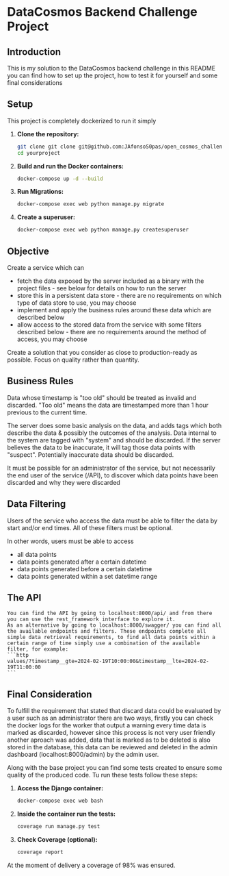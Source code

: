 # DataCosmos Backend Challenge Project

## Introduction

This is my solution to the DataCosmos backend challenge in this README you can find how to set up the project, how to test it for yourself and some final considerations

## Setup

This project is completely dockerized to run it simply
1. **Clone the repository:**

   ```bash
   git clone git clone git@github.com:JAfonsoS0pas/open_cosmos_challenge.git
   cd yourproject
   ```
2. **Build and run the Docker containers:**
   ```bash
   docker-compose up -d --build
   ```
3. **Run Migrations:**
   ```bash
   docker-compose exec web python manage.py migrate
   ```
4. **Create a superuser:**
   ```bash
   docker-compose exec web python manage.py createsuperuser
   ```

## Objective

Create a service which can 

- fetch the data exposed by the server included as a binary with the project files - see below for details on how to run the server
- store this in a persistent data store - there are no requirements on which type of data store to use, you may choose
- implement and apply the business rules around these data which are described below
- allow access to the stored data from the service with some filters described below - there are no requirements around the method of access, you may choose

Create a solution that you consider as close to production-ready as possible. Focus on quality rather than quantity.

## Business Rules

Data whose timestamp is "too old" should be treated as invalid and discarded. "Too old" means the data are timestamped more than 1 hour previous to the current time.

The server does some basic analysis on the data, and adds tags which both describe the data & possibly the outcomes of the analysis. Data internal to the system are tagged
with "system" and should be discarded. If the server believes the data to be inaccurate, it will tag those data points with "suspect". 
Potentially inaccurate data should be discarded.

It must be possible for an administrator of the service, but not necessarily the end user of the service (/API), to discover which data points have been discarded and why they were discarded

## Data Filtering

Users of the service who access the data must be able to filter the data by start and/or end times. All of these filters must be optional.

In other words, users must be able to access

- all data points
- data points generated after a certain datetime
- data points generated before a certain datetime
- data points generated within a set datetime range

## The API
    You can find the API by going to localhost:8000/api/ and from there you can use the rest_framework interface to explore it.
    As an alternative by going to localhost:8000/swagger/ you can find all the available endpoints and filters. These endpoints complete all simple data retrieval requirements, to find all data points within a certain range of time simply use a combination of the available filter, for example:
    ```http
    values/?timestamp__gte=2024-02-19T10:00:00&timestamp__lte=2024-02-19T11:00:00
    ```

## Final Consideration

To fulfill the requirement that stated that discard data could be evaluated by a user such as an administrator there are two ways, firstly you can check the docker logs for the worker that output a warning every time data is marked as discarded, however since this process is not very user friendly another aproach was added, data that is marked as to be deleted is also stored in the database, this data can be reviewed and deleted in the admin dashboard (localhost:8000/admin) by the admin user.

Along with the base project you can find some tests created to ensure some quality of the produced code. Tu run these tests follow these steps:
1. **Access the Django container:**

   ```bash
   docker-compose exec web bash
   ```
2. **Inside the container run the tests:**
   ```bash
   coverage run manage.py test
   ```
3. **Check Coverage (optional):**
   ```bash
   coverage report
   ```

At the moment of delivery a coverage of 98% was ensured.
